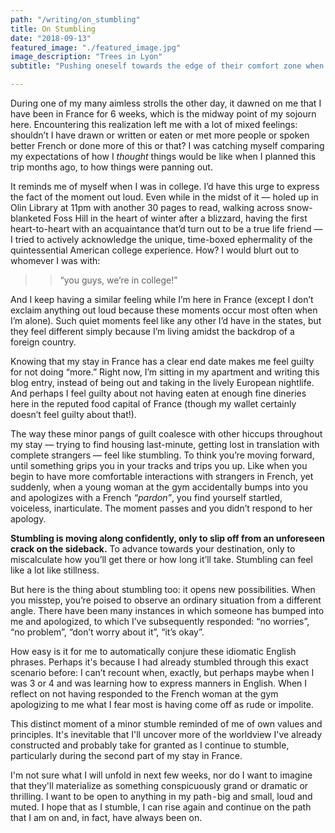 ```yaml
---
path: "/writing/on_stumbling"
title: On Stumbling
date: "2018-09-13"
featured_image: "./featured_image.jpg"
image_description: "Trees in Lyon"
subtitle: "Pushing oneself towards the edge of their comfort zone when learning a new language in a foreign country"

---
```


During one of my many aimless strolls the other day, it dawned on me that I
have been in France for 6 weeks, which is the midway point of my sojourn here.
Encountering this realization left me with a lot of mixed feelings: shouldn’t I
have drawn or written or eaten or met more people or spoken better French or
done more of this or that? I was catching myself comparing my expectations of
how I *thought* things would be like when I planned this trip months ago, to
how things were panning out.

It reminds me of myself when I was in college. I’d have this urge to express
the fact of the moment out loud. Even while in the midst of it — holed up in
Olin Library at 11pm with another 30 pages to read, walking across
snow-blanketed Foss Hill in the heart of winter after a blizzard, having the
first heart-to-heart with an acquaintance that’d turn out to be a true life
friend — I tried to actively acknowledge the unique, time-boxed ephermality of
the quintessential American college experience. How? I would blurt out to
whomever I was with:

>> “you guys, we’re in college!” 

And I keep having a similar feeling while I’m here in France (except I don’t
exclaim anything out loud because these moments occur most often when I’m
alone). Such quiet moments feel like any other I’d have in the states, but they
feel different simply because I’m living amidst the backdrop of a foreign
country.

Knowing that my stay in France has a clear end date makes me feel guilty for
not doing “more.” Right now, I’m sitting in my apartment and writing this blog
entry, instead of being out and taking in the lively European nightlife. And
perhaps I feel guilty about not having eaten at enough fine dineries here in
the reputed food capital of France (though my wallet certainly
doesn’t feel guilty about that!).

The way these minor pangs of guilt coalesce with other hiccups throughout my
stay — trying to find housing last-minute, getting lost in translation with
complete strangers — feel like stumbling. To think you’re moving forward, until
something grips you in your tracks and trips you up. Like when you begin to have more comfortable
interactions with strangers in French, yet suddenly, when a young woman at the
gym accidentally bumps into you and apologizes with a French *“pardon”*,  you
find yourself startled, voiceless, inarticulate. The moment passes and you
didn’t respond to her apology.

**Stumbling is moving along confidently, only to slip off from an unforeseen
crack on the sideback.** To advance towards your destination, only to
miscalculate how you’ll get there or how long it’ll take. Stumbling can feel
like a lot like stillness.

But here is the thing about stumbling too: it opens new possibilities. When you
misstep, you’re poised to observe an ordinary situation from a different angle.
There have been many instances in which someone has bumped into me and apologized, to
which I’ve subsequently responded: “no worries”, “no problem”, “don’t worry
about it”, “it’s okay”.

How easy is it for me to automatically conjure these idiomatic English phrases.
Perhaps it's because I had already stumbled through this exact scenario before: I
can’t recount when, exactly, but perhaps maybe when I was 3 or 4 and was
learning how to express manners in English. When I reflect on not having
responded to the French woman at the gym apologizing to me what I fear most is
having come off as rude or impolite.

This distinct moment of a minor stumble reminded of me of own values and
principles. It's inevitable that I'll uncover more of the worldview I've
already constructed and probably take for granted as I continue to stumble,
particularly during the second part of my stay in France.

I'm not sure what I will unfold in next few weeks, nor do I want to imagine
that they'll materialize as something conspicuously grand or dramatic or
thrilling. I want to be open to anything in my path - big and small, loud and
muted. I hope that as I stumble, I can rise again and continue on the path that
I am on and, in fact, have always been on.
